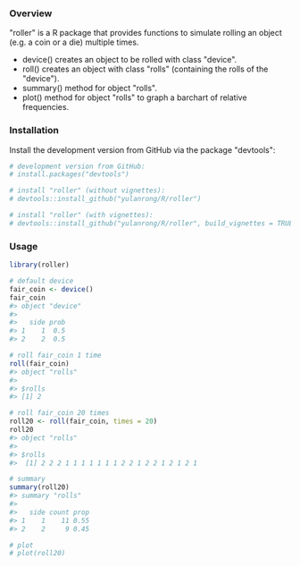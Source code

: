 
### Overview

"roller" is a R package that provides functions to simulate rolling an object (e.g. a coin or a die) multiple times.

-   device() creates an object to be rolled with class "device".
-   roll() creates an object with class "rolls" (containing the rolls of the "device").
-   summary() method for object "rolls".
-   plot() method for object "rolls" to graph a barchart of relative frequencies.

### Installation

Install the development version from GitHub via the package "devtools":

``` r
# development version from GitHub:
# install.packages("devtools") 

# install "roller" (without vignettes):
# devtools::install_github("yulanrong/R/roller")

# install "roller" (with vignettes):
# devtools::install_github("yulanrong/R/roller", build_vignettes = TRUE)
```

### Usage

``` r
library(roller)

# default device
fair_coin <- device() 
fair_coin
#> object "device"
#> 
#>   side prob
#> 1    1  0.5
#> 2    2  0.5

# roll fair_coin 1 time
roll(fair_coin)
#> object "rolls"
#> 
#> $rolls
#> [1] 2

# roll fair_coin 20 times
roll20 <- roll(fair_coin, times = 20)
roll20
#> object "rolls"
#> 
#> $rolls
#>  [1] 2 2 2 1 1 1 1 1 1 1 2 2 1 2 2 1 2 1 2 1

# summary
summary(roll20)
#> summary "rolls"
#> 
#>   side count prop
#> 1    1    11 0.55
#> 2    2     9 0.45

# plot
# plot(roll20)
```

